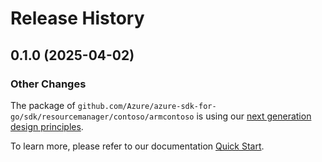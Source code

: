 # Release History

## 0.1.0 (2025-04-02)
### Other Changes

The package of `github.com/Azure/azure-sdk-for-go/sdk/resourcemanager/contoso/armcontoso` is using our [next generation design principles](https://azure.github.io/azure-sdk/general_introduction.html).

To learn more, please refer to our documentation [Quick Start](https://aka.ms/azsdk/go/mgmt).